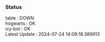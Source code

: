 ### Status


table : DOWN  
hogwarts : OK  
icy-bot : OK  
Latest Update : 2024-07-24 14:09:18.389913
